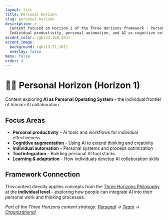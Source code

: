 ```yaml
---
layout: list
title: Personal Horizon
slug: personal-horizon
description: >
  Content focused on Horizon 1 of the Three Horizons framework - Personal AI integration.
  Individual productivity, personal automation, and AI as cognitive extension.
accent_color: rgb(33,150,243)
accent_image:
  background: rgb(13,71,161)
  overlay: false
menu: false
order: 4
---
```


# 🧑‍💻 Personal Horizon (Horizon 1)

Content exploring **AI as Personal Operating System** - the individual frontier of human-AI collaboration.

## Focus Areas

- **Personal productivity** - AI tools and workflows for individual effectiveness
- **Cognitive augmentation** - Using AI to extend thinking and creativity  
- **Individual automation** - Personal systems and process optimization
- **Tool integration** - Building personal AI tool stacks
- **Learning & adaptation** - How individuals develop AI collaboration skills

## Framework Connection

This content directly applies concepts from the [Three Horizons Philosophy](/three-horizons/) at the **individual level** - exploring how people can integrate AI into their personal work and thinking processes.

*Part of the Three Horizons content strategy: [Personal](/tag-personal-horizon/) → [Team](/tag-team-horizon/) → [Organizational](/tag-org-horizon/)*